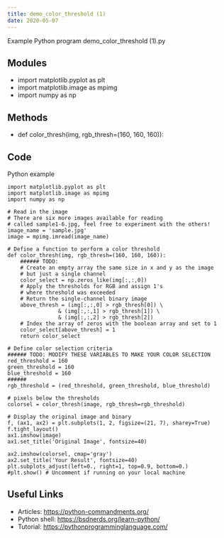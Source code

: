 ```yaml
---
title: demo_color_threshold (1)
date: 2020-05-07
---
```

Example Python program demo_color_threshold (1).py

## Modules

* import matplotlib.pyplot as plt
* import matplotlib.image as mpimg
* import numpy as np

## Methods

* def color_thresh(img, rgb_thresh=(160, 160, 160)):

## Code

Python example

    import matplotlib.pyplot as plt
    import matplotlib.image as mpimg
    import numpy as np
    
    # Read in the image
    # There are six more images available for reading
    # called sample1-6.jpg, feel free to experiment with the others!
    image_name = 'sample.jpg'
    image = mpimg.imread(image_name)
    
    # Define a function to perform a color threshold
    def color_thresh(img, rgb_thresh=(160, 160, 160)):
        ###### TODO:
        # Create an empty array the same size in x and y as the image 
        # but just a single channel
        color_select = np.zeros_like(img[:,:,0])
        # Apply the thresholds for RGB and assign 1's 
        # where threshold was exceeded
        # Return the single-channel binary image
        above_thresh = (img[:,:,0] > rgb_thresh[0]) \
                    & (img[:,:,1] > rgb_thresh[1]) \
                    & (img[:,:,2] > rgb_thresh[2])
        # Index the array of zeros with the boolean array and set to 1
        color_select[above_thresh] = 1
        return color_select
        
    # Define color selection criteria
    ###### TODO: MODIFY THESE VARIABLES TO MAKE YOUR COLOR SELECTION
    red_threshold = 160
    green_threshold = 160
    blue_threshold = 160
    ######
    rgb_threshold = (red_threshold, green_threshold, blue_threshold)
    
    # pixels below the thresholds
    colorsel = color_thresh(image, rgb_thresh=rgb_threshold)
    
    # Display the original image and binary               
    f, (ax1, ax2) = plt.subplots(1, 2, figsize=(21, 7), sharey=True)
    f.tight_layout()
    ax1.imshow(image)
    ax1.set_title('Original Image', fontsize=40)
    
    ax2.imshow(colorsel, cmap='gray')
    ax2.set_title('Your Result', fontsize=40)
    plt.subplots_adjust(left=0., right=1, top=0.9, bottom=0.)
    #plt.show() # Uncomment if running on your local machine

## Useful Links

- Articles: https://python-commandments.org/
- Python shell: https://bsdnerds.org/learn-python/
- Tutorial: https://pythonprogramminglanguage.com/
